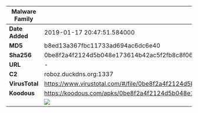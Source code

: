 | Malware Family | SandroRat                                                    |
| -------------- | ------------------------------------------------------------ |
| **Date Added** | 2019-01-17 20:47:51.584000                                                   |
| **MD5**        | b8ed13a367fbc11733ad694ac6dc6e40                             |
| **Sha256**     | 0be8f2a4f2124d5b048e173614b42ac5f2fb8c8f06e7ff42396775bbe582e765 |
| **URL**        | -                                                            |
| **C2**         | roboz.duckdns.org:1337 |
| **VirusTotal** | https://www.virustotal.com/#/file/0be8f2a4f2124d5b048e173614b42ac5f2fb8c8f06e7ff42396775bbe582e765/detection |
| **Koodous**    | https://koodous.com/apks/0be8f2a4f2124d5b048e173614b42ac5f2fb8c8f06e7ff42396775bbe582e765 |
|                | ![](../assets/0be8f2a4f2124d5b048e173614b42ac5f2fb8c8f06e7ff42396775bbe582e765.png) |